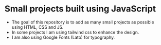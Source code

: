 # Small projects built using JavaScript

- The goal of this repository is to add as many small projects as possible using HTML, CSS and JS.
- In some projects I am using tailwind css to enhance the design.
- I am also using Google Fonts (Lato) for typography.